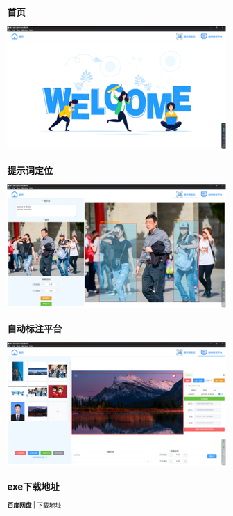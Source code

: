 ## 首页

![首页](./imgs/1.png)

## 提示词定位

![提示词定位](./imgs/2.png)

## 自动标注平台

![自动标注平台](./imgs/3.png)

## exe下载地址

**百度网盘** | [下载地址](https://pan.baidu.com/s/1fmRRkB0nGxh6O51-Z6vJ8g?pwd=8888)


